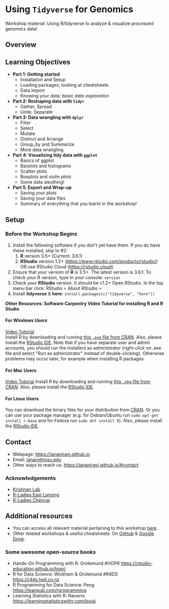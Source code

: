 # Using `Tidyverse` for Genomics
Workshop material: Using R/tidyverse to analyze & visualize processed genomics data!

## Overview

## Learning Objectives
- **Part 1: Getting started**
   - Installation and Setup
   - Loading packages; looking at cheatsheets
   - Data import
   - Knowing your data: _basic data exploration_
- **Part 2: Reshaping data with `tidyr`**
   - Gather, Spread
   - Unite, Separate
- **Part 3: Data wrangling with `dplyr`**
   - Filter
   - Select
   - Mutate
   - Distinct and Arrange
   - Group_by and Summarize
   - More data wrangling
- **Part 4: Visualizing tidy data with `ggplot`**
   - Basics of ggplot
   - Barplots and histograms
   - Scatter plots
   - Boxplots and violin plots
   - Some data sleuthing!
- **Part 5. Export and Wrap-up**
   - Saving your plots
   - Saving your data files
   - Summary of everything that you learnt in the workshop!


## Setup
### Before the Workshop Begins
1. Install the following software if you don’t yet have them. If you do have these installed, skip to #2:
   1. **R** version 3.5+ (Current: 3.6.1) 
   2. **RStudio** version 1.2+ (https://www.rstudio.com/products/rstudio/) OR use RStudio Cloud (https://rstudio.cloud)
2. Ensure that your version of **R** is 3.5+. The latest version is 3.6.1.
   To check your R version, type in your console:
   `version`
3. Check your **RStudio** version. It should be v1.2+
Open RStudio. In the top menu bar click: RStudio > About RStudio > 
4. Install **tidyverse** & **here**: `install.packages(c("tidyverse", "here"))`

**Other Resources: Software Carpentry Video Tutorial for installing R and R Studio**

#### For Windows Users
[Video Tutorial](https://www.youtube.com/watch?v=q0PjTAylwoU) <br>
Install R by downloading and running [this `.exe` file from CRAN](https://cran.r-project.org/bin/windows/base/release.htm).
Also, please install the [RStudio IDE](https://www.rstudio.com/products/rstudio/download/#download).
Note that if you have separate user and admin accounts, you should run the installers as administrator (right-click on .exe file and select "Run as administrator" instead of double-clicking).
Otherwise problems may occur later, for example when installing R packages.

#### For Mac Users
[Video Tutorial](https://www.youtube.com/watch?v=5-ly3kyxwEg)
Install R by downloading and running [this `.pkg` file from CRAN](https://cran.r-project.org/bin/macosx/R-latest.pkg).
Also, please install the [RStudio IDE](https://www.rstudio.com/products/rstudio/download/#download).

#### For Linux Users
You can download the binary files for your distribution from [CRAN](https://cran.r-project.org/index.html).
Or you can use your package manager (e.g. for Debian/Ubuntu run `sudo apt-get install r-base` and for Fedora run `sudo dnf install R`).
Also, please install the [RStudio IDE](https://www.rstudio.com/products/rstudio/download/#download).

## Contact
- Webpage: <https://jananiravi.github.io>
- Email: <janani@msu.edu>
- Other ways to reach us: <https://jananiravi.github.io/#contact>

### Acknowledgements
- [Krishnan Lab](https://thekrishnanlab.org)
- [R-Ladies East Lansing](https://rladies-eastlansing.github.io)
- [R-Ladies Chennai](https://meetup.com/rladies-chennai)

## Additional resources
- You can access all relevant material pertaining to this workshop [here](https://jananiravi.github.io/tidyverse-genomics).
- Other related workshops & useful cheatsheets: On [GitHub](http://github.com/rladies-eastlansing) & [Google Drive](http://bit.ly/rlel-meetup-presentations-gd).

### Some awesome open-source books
- Hands-On Programming with R: Grolemund #HOPR https://rstudio-education.github.io/hopr/
- R for Data Science: Wickham & Grolemund #R4DS https://r4ds.had.co.nz
- R Programming for Data Science: Peng https://leanpub.com/rprogramming
- Learning Statistics with R: Navarro https://learningstatisticswithr.com/book
